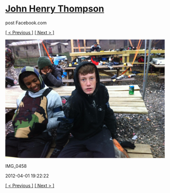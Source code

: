 # [John Henry Thompson](../README.md)
post Facebook.com

[[ < Previous ]](2012-04-01-6.md) [[ Next > ]](2012-04-01-8.md)

[![](../media/2012-04-01/Paintball-14th-B-day-IMG_0458.jpg)](../README.md)

IMG_0458

2012-04-01 19:22:22

[[ < Previous ]](2012-04-01-6.md) [[ Next > ]](2012-04-01-8.md)